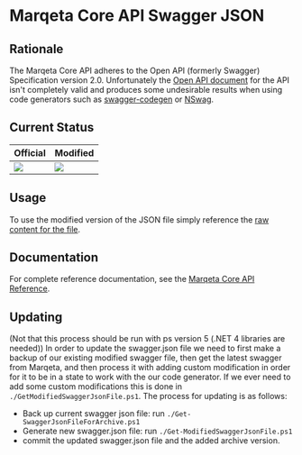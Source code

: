 # Marqeta Core API Swagger JSON

## Rationale

The Marqeta Core API adheres to the Open API (formerly Swagger) Specification version 2.0. Unfortunately the [Open API document](https://shared-sandbox-api.marqeta.com/v3/swagger.json) for the API isn't completely valid and produces some undesirable results when using code generators such as [swagger-codegen](https://github.com/RicoSuter/NSwag) or [NSwag](https://github.com/RicoSuter/NSwag).

## Current Status
| Official | Modified |
|----------|----------|
| <img src="http://online.swagger.io/validator?url=https://sandbox-api.marqeta.com/v3/swagger.json"> | <img src="http://online.swagger.io/validator?url=https://raw.githubusercontent.com/CapitalOnTap/marqeta-swagger-json/master/swagger.json"> |

## Usage
To use the modified version of the JSON file simply reference the [raw content for the file](https://raw.githubusercontent.com/CapitalOnTap/marqeta-swagger-json/master/swagger.json).

## Documentation

For complete reference documentation, see the [Marqeta Core API Reference](https://www.marqeta.com/api/docs/WYDH6igAAL8FnF21/api-introduction).

## Updating

(Not that this process should be run with ps version 5 (.NET 4 libraries are needed))
In order to update the swagger.json file we need to first make a backup of our existing modified swagger file, then get the latest swagger from Marqeta, and then process it with adding custom modification in order for it to be in a state to work with the our code generator. If we ever need to add some custom modifications this is done in `./GetModifiedSwaggerJsonFile.ps1`. The process for updating is as follows:

- Back up current swagger json file: run `./Get-SwaggerJsonFileForArchive.ps1`
- Generate new swagger.json file: run `./Get-ModifiedSwaggerJsonFile.ps1`
- commit the updated swagger.json file and the added archive version. 